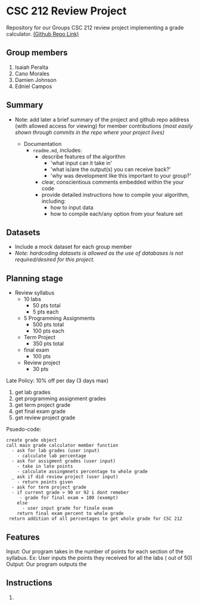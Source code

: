 # CSC 212 Review Project
Repository for our Groups CSC 212 review project implementing a grade calculator. [(Github Repo Link)](https://github.com/iperalta7/csc212-review-proj.git)

## Group members
1. Isaiah Peralta 
2. Cano Morales
3. Damien Johnson
4. Edniel Campos

## Summary 
  - Note: add later a brief summary of the project and github repo address (with allowed access for viewing) for member contributions _(most easily shown through commits in the repo where your project lives)_
  
    - Documentation  
      - `readme.md`, includes:
        - describe features of the algorithm
          - 'what input can it take in'
          - 'what is/are the output(s) you can receive back?'
          - 'why was development like this important to your group?'
        - clear, conscientious comments embedded within the your code
        - provide detailed instructions how to compile your algorithm, including:
          - how to input data
          - how to compile each/any option from your feature set

  ## Datasets
- Include a mock dataset for each group member
- *Note: hardcoding datasets is allowed as the use of databases is not required/desired for this project.*

## Planning stage 
- Review syllabus
  - 10 labs
    - 50 pts total
    - 5 pts each
  - 5 Programming Assignments 
    - 500 pts total 
    - 100 pts each
  - Term Project 
      - 350 pts total
  - final exam 
    - 100 pts
  - Review project 
    - 30 pts

Late Policy: 
  10% off per day (3 days max)

1. get lab grades
2. get programming assignment grades
3. get term project grade
4. get final exam grade
5. get review project grade

Psuedo-code: 

```
create grade object
call main grade calculator member function
  - ask for lab grades (user input)
    - calculate lab percentage
  - ask for assigment grades (user input)
    - take in late points 
    - calculate assingmnets percentage to whole grade 
  _ ask if did review project (user input)
    - return points given 
  - ask for term project grade
  - if current grade > 90 or 92 i dont remeber
     - grade for final exam = 100 (exempt)
    else 
      - user input grade for finale exam
    return final exam percent to whole grade
 return addition of all percentages to get whole grade for CSC 212 
```

## Features
  Input: Our program takes in the number of points for each section of the syllabus. 
      Ex: User inputs the points they received for all the labs ( out of 50)
  Output: Our program outputs the 
## Instructions 
  1. 
